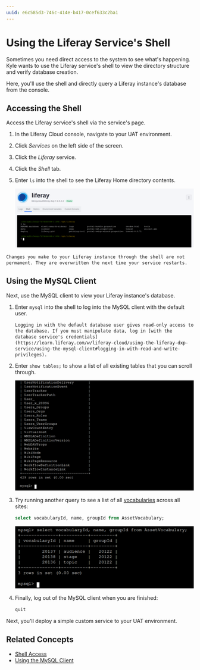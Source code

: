 ```yaml
---
uuid: e6c585d3-746c-414e-b417-0cef633c2ba1
---
```

# Using the Liferay Service's Shell

Sometimes you need direct access to the system to see what's happening. Kyle wants to use the Liferay service's shell to view the directory structure and verify database creation. 

Here, you'll use the shell and directly query a Liferay instance's database from the console.

## Accessing the Shell

Access the Liferay service's shell via the service's page.

1. In the Liferay Cloud console, navigate to your UAT environment.

1. Click *Services* on the left side of the screen.

1. Click the *Liferay* service.

1. Click the *Shell* tab.

1. Enter `ls` into the shell to see the Liferay Home directory contents.

    ![Directly read or modify any of the files in your services via the shell, like those in the Liferay Home directory.](./using-the-liferay-services-shell/images/01.png)

```{note}
Changes you make to your Liferay instance through the shell are not permament. They are overwritten the next time your service restarts.
```

## Using the MySQL Client

Next, use the MySQL client to view your Liferay instance's database. 

1. Enter `mysql` into the shell to log into the MySQL client with the default user.

    ```{note}
    Logging in with the default database user gives read-only access to the database. If you must manipulate data, log in [with the database service's credentials](https://learn.liferay.com/w/liferay-cloud/using-the-liferay-dxp-service/using-the-mysql-client#logging-in-with-read-and-write-privileges).
    ```

1. Enter `show tables;` to show a list of all existing tables that you can scroll through.

    ![Use the show tables MySQL command to see all tables in your Liferay database.](./using-the-liferay-services-shell/images/02.png)

1. Try running another query to see a list of all [vocabularies](https://learn.liferay.com/w/dxp/content-authoring-and-management/tags-and-categories/organizing-content-with-categories-and-tags) across all sites:

    ```sql
    select vocabularyId, name, groupId from AssetVocabulary;
    ```

    ![You can use the default user to perform any read-only MySQL query, like viewing all vocabularies.](./using-the-liferay-services-shell/images/03.png)

1. Finally, log out of the MySQL client when you are finished:

    ```sql
    quit
    ```

Next, you'll deploy a simple custom service to your UAT environment.

## Related Concepts

* [Shell Access](https://learn.liferay.com/web/guest/w/liferay-cloud/troubleshooting/shell-access)
* [Using the MySQL Client](https://learn.liferay.com/web/guest/w/liferay-cloud/using-the-liferay-dxp-service/using-the-mysql-client)
